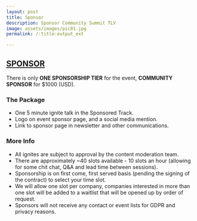 ```yaml
---
layout: post
title: Sponsor
description: Sponsor Community Summit TLV
image: assets/images/pic01.jpg
permalink: /:title:output_ext

---
```



## [SPONSOR](#SPONSOR) 
There is only <strong>ONE SPONSORSHIP TIER</strong> for the event, **COMMUNITY SPONSOR** for $1000 (USD).

### The Package
- One 5 minute ignite talk in the Sponsored Track.
- Logo on event sponsor page, and a social media mention.
- Link to sponsor page in newsletter and other communications.


### More Info
- All ignites are subject to approval by the content moderation team.
- There are approximately ~40 slots available - 10 slots an hour (allowing for some chit chat, Q&A and lead time between sessions).
- Sponsorship is on first come, first served basis (pending the signing of the contract) to select your time slot.
- We will allow one slot per company, companies interested in more than one slot will be added to a waitlist that will be opened up by order of request.
- Sponsors will not receive any contact or event lists for GDPR and privacy reasons.




